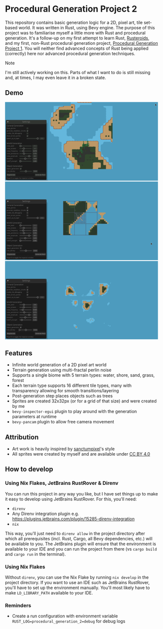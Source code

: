 # Procedural Generation Project 2

This repository contains basic generation logic for a 2D, pixel art, tile set-based world. It was written in Rust,
using Bevy engine. The purpose of this project was to familiarise myself a little more with Rust and procedural
generation. It's a follow-up on my first attempt to learn Rust, [Rusteroids](https://github.com/kimgoetzke/rusteroids),
and my first, non-Rust procedural generation
project, [Procedural Generation Project 1](https://github.com/kimgoetzke/procedural-generation-1).
You will neither find advanced concepts of Rust being applied (correctly) here nor advanced procedural generation
techniques.

> [!NOTE]
> I'm still actively working on this. Parts of what I want to do is still missing and, at times, I may even leave
> it in a broken state.

## Demo

![Demo GIF 1](assets/ignore/demo1.gif)
![Demo GIF 2](assets/ignore/demo2.gif)
![Demo GIF 3](assets/ignore/demo3.gif)

## Features

- Infinite world generation of a 2D pixel art world
- Terrain generation using multi-fractal perlin noise
- Supports a single biome with 5 terrain types: water, shore, sand, grass, forest
- Each terrain type supports 16 different tile types, many with transparency allowing for smooth transitions/layering
- Post-generation step places objects such as trees
- Sprites are created 32x32px (or for a grid of that size) and were created by me
- `bevy-inspector-egui` plugin to play around with the generation parameters at runtime
- `bevy-pancam` plugin to allow free camera movement

## Attribution

- Art work is heavily inspired by [sanctumpixel](https://sanctumpixel.itch.io/)'s style
- All sprites were created by myself and are available under [CC BY 4.0](https://creativecommons.org/licenses/by/4.0/)

## How to develop

### Using Nix Flakes, JetBrains RustRover & Direnv

You can run this project in any way you like, but I have set things up to make it easy to develop using JetBrains
RustRover. For this, you'll need:

- `direnv`
- Any Direnv integration plugin e.g. https://plugins.jetbrains.com/plugin/15285-direnv-integration
- `nix`

This way, you'll just need to `direnv allow` in the project directory after which all prerequisites (incl. Rust, Cargo,
all Bevy dependencies, etc.) will be available to you. The JetBrains plugin will ensure that the environment is
available to your IDE and you can run the project from there (vs `cargo build` and `cargo run` in the terminal).

### Using Nix Flakes

Without `direnv`, you can use the Nix Flake by running `nix develop` in the project directory. If you want to use an IDE
such as JetBrains RustRover, you'll have to set up the environment manually. You'll most likely have to make
`LD_LIBRARY_PATH` available to your IDE.

### Reminders

- Create a run configuration with environment variable `RUST_LOG=procedural_generation_2=debug` for debug logs
